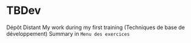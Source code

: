 # TBDev
Dépôt Distant
  My work during my first training (Techniques de base de développement)
  Summary in `Menu des exercices`
